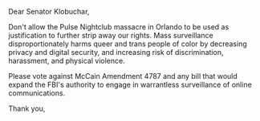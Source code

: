 Dear Senator Klobuchar,

Don't allow the Pulse Nightclub massacre in Orlando to be used as justification to further strip away our rights. Mass surveillance disproportionately harms queer and trans people of color by decreasing privacy and digital security, and increasing risk of discrimination, harassment, and physical violence.

Please vote against McCain Amendment 4787 and any bill that would expand the FBI's authority to engage in warrantless surveillance of online communications.

Thank you,
